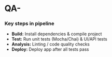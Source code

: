 # QA-
### Key steps in pipeline

- **Build:** Install dependencies & compile project
- **Test:** Run unit tests (Mocha/Chai) & UI/API tests
- **Analysis:** Linting / code quality checks
- **Deploy:** Deploy app after all tests pass
